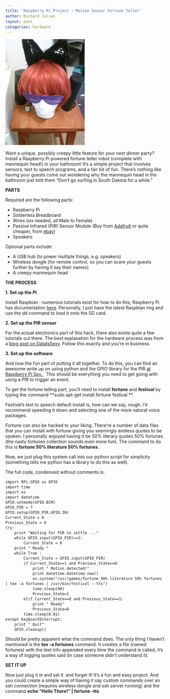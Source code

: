 ```yaml
---
title: 'Raspberry Pi Project : Motion Sensor Fortune Teller'
author: Richard Julian
layout: post
categories: hardware
---
```


![Model](/images/raspberry_pi_talker.jpg)


Want a unique, possibly creepy little feature for your next dinner party? Install a Raspberry Pi powered fortune teller robot (complete with mannequin head!) in your bathroom! It&#8217;s a simple project that involves sensors, text to speech programs, and a fair bit of fun. There&#8217;s nothing like having your guests come out wondering why the mannequin head in the bathroom just told them &#8220;Don&#8217;t go surfing in South Dakota for a while.&#8221;

**PARTS**

Required are the following parts:

* Raspberry Pi
* Solderless Breadboard
* Wires (six needed, all Male to Female)
* Passive Infrared (PIR) Sensor Module (Buy from [Adafruit][2] or quite cheaper, from [ebay][3])
* Speakers

Optional parts include:

* A USB hub (to power multiple things, e.g. speakers)
* Wireless dongle (for remote control, so you can scare your guests further by having it say their names)
* A creepy mannequin head

**THE PROCESS**

**1. Set up the Pi**

Install Raspbian : numerous tutorials exist for how to do this, Raspberry Pi has documentation [here][4]. Personally, I just have the latest Raspbian img and use the dd command to load it onto the SD card.

**2. Set up the PIR sensor**

For the actual electronics part of this hack, there also exists quite a few tutorials out there. The best explanation for the hardware process was from a [blog post on DataIsSexy][5]. Follow this exactly and you&#8217;re in business.

**3. Set up the software**

And now the fun part of putting it all together. To do this, you can find an awesome write up on using python and the GPIO library for the PIR [at Raspberry Pi Spy. ][6]  This should be everything you need to get going with using a PIR to trigger an event.

To get the fortune telling part, you&#8217;ll need to install **fortune** and **festival** by typing the command **sudo apt-get install fortune festival **.

Festival&#8217;s text to speech default install is, how can we say, rough. I&#8217;d recommend speeding it down and selecting one of the more natural voice packages.

Fortune can also be hacked to your liking. There&#8217;re a number of data files that you can install with fortune giving you seemingly endless quotes to be spoken. I personally enjoyed having it be 50% literary quotes 50% fortunes (the nasty fortunes collection sounds even more fun). The command to do this is **fortune 50% literature 50% fortunes** .

Now, we just plug this system call into our python script for simplicity (something tells me python has a library to do this as well).

The full code, condensed without comments is:

    
    import RPi.GPIO as GPIO
    import time
    import os
    import datetime
    GPIO.setmode(GPIO.BCM)
    GPIO_PIR = 7
    GPIO.setup(GPIO_PIR,GPIO.IN)
    Current_State = 0
    Previous_State = 0
    try:
        print "Waiting for PIR to settle ..."
        while GPIO.input(GPIO_PIR)==1:
            Current_State = 0
        print " Ready "
        while True :
            Current_State = GPIO.input(GPIO_PIR)
            if Current_State==1 and Previous_State==0:
                print " Motion detected!"
                print datetime.datetime.now()
                os.system("/usr/games/fortune 50% literature 50% fortunes | tee -a fortunes | /usr/bin/festival --tts")
                time.sleep(90)
                Previous_State=1
            elif Current_State==0 and Previous_State==1:
                print " Ready"
                Previous_State=0
            time.sleep(0.01)
    except KeyboardInterrupt:
        print " Quit"
        GPIO.cleanup()
    

Should be pretty apparent what the command does. The only thing I haven&#8217;t mentioned is the **tee -a fortunes** command. It creates a file (named fortunes) with the text info appended every time the command is called, it&#8217;s a way of logging quotes said (in case someone didn&#8217;t understand it).

**SET IT UP**

Now just plug it in and set it  and forget it! It&#8217;s a fun and easy project. And you could create a simple way of having it say custom commands over an ssh connection (requires wireless dongle and ssh server running) and the command **echo &#8220;Hello There!&#8221; | fortune &#8211;tts**

 [1]: http://rjulian.net/wp-content/uploads/2014/08/raspberry_pi_talker.jpg
 [2]: https://www.adafruit.com/products/189
 [3]: http://www.ebay.com/sch/i.html?_from=R40&_sacat=0&_nkw=PIR+sensor+module
 [4]: http://www.raspberrypi.org/help/noobs-setup/
 [5]: http://dataissexy.wordpress.com/2013/06/29/raspberry-pi-pir-motion-detection-and-alerting-to-sms-raspberrypi-sms-sensors/
 [6]: http://www.raspberrypi-spy.co.uk/2013/01/cheap-pir-sensors-and-the-raspberry-pi-part-1/
